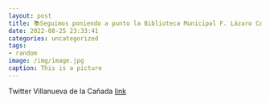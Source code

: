 ```yaml
---
layout: post
title: 📚Seguimos poniendo a punto la Biblioteca Municipal F. Lázaro Carreter. Ya se está colocando el nuevo mobiliario en las salas y, ...
date: 2022-08-25 23:33:41
categories: uncategorized
tags:
- random
image: /img/image.jpg
caption: This is a picture
---
```

Twitter Villanueva de la Cañada [link](https://twitter.com/AytoVDLCanada/status/1562758765710938112)
